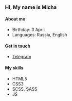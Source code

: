 ### Hi, My name is Micha

#### About me
- Birthday: 3 April
- Languages: Russia, English

#### Get in touch
- [Telegram](https://t.me/Fridcall)

#### My skills
- HTML5
- CSS3
- SCSS, SASS
- JS

